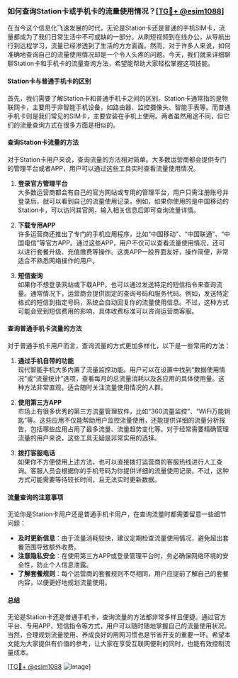 ### 如何查询Station卡或手机卡的流量使用情况？[[TG💪+ @esim1088](https://t.me/s/esim1088)]

在当今这个信息化飞速发展的时代，无论是Station卡还是普通的手机SIM卡，流量都成为了我们日常生活中不可或缺的一部分。从刷短视频到在线办公，从导航出行到远程学习，流量已经渗透到了生活的方方面面。然而，对于许多人来说，如何准确地查询自己的流量使用情况却是一个令人头疼的问题。今天，我们就来详细聊聊Station卡和手机卡的流量查询方法，希望能帮助大家轻松掌握这项技能。

#### Station卡与普通手机卡的区别

首先，我们需要了解Station卡和普通手机卡之间的区别。Station卡通常指的是物联网卡，主要用于非智能手机设备，如路由器、监控摄像头、智能手表等。而普通手机卡则是我们常见的SIM卡，主要安装在手机上使用。两者虽然用途不同，但它们的流量查询方式在很多方面是相似的。

#### 查询Station卡流量的方法

对于Station卡用户来说，查询流量的方法相对简单。大多数运营商都会提供专门的管理平台或者APP，用户可以通过这些工具实时查看流量使用情况。

1. **登录官方管理平台**  
   大多数运营商都会有自己的官方网站或专用的管理平台，用户只需注册账号并登录后，就可以看到自己的流量使用记录。例如，如果你使用的是中国移动的Station卡，可以访问其官网，输入相关信息后即可查询流量详情。

2. **下载专用APP**  
   许多运营商还推出了专门的手机应用程序，比如“中国移动”、“中国联通”、“中国电信”等官方APP。通过这些APP，用户不仅可以查看流量使用情况，还可以进行套餐升级、充值缴费等操作。这类APP一般界面友好，操作简便，非常适合不熟悉网络操作的用户。

3. **短信查询**  
   如果你不想登录网站或下载APP，也可以通过发送特定的短信指令来查询流量。通常情况下，运营商会提供固定的查询号码和服务代码。例如，发送特定格式的短信到指定号码，系统会自动回复你的流量使用信息。不过，这种方式可能会受到短信费用的影响，具体收费标准可以咨询运营商客服。

#### 查询普通手机卡流量的方法

对于普通手机卡用户而言，查询流量的方式更加多样化，以下是一些常用的方法：

1. **通过手机自带的功能**  
   现代智能手机大多内置了流量监控功能。用户可以在设置中找到“数据使用情况”或“流量统计”选项，查看每月的总流量消耗以及各应用的具体使用量。这种方法非常直观，适合随时关注流量使用情况的人群。

2. **使用第三方APP**  
   市场上有很多优秀的第三方流量管理软件，比如“360流量监控”、“WiFi万能钥匙”等。这些应用不仅能帮助用户监控流量使用，还能提供详细的流量分析报告，包括哪些应用占用了最多流量、流量趋势变化等。对于经常需要精确管理流量的用户来说，这些工具无疑是非常实用的选择。

3. **拨打客服电话**  
   如果你不方便使用上述方法，也可以直接拨打运营商的客服热线进行人工查询。客服人员会根据你的手机号码为你提供详细的流量使用记录。不过，这种方式可能需要等待较长时间，且无法实时更新数据。

#### 流量查询的注意事项

无论你是Station卡用户还是普通手机卡用户，在查询流量时都需要留意一些细节问题：

- **及时更新信息**：由于流量消耗较快，建议定期检查流量使用情况，避免超出套餐范围导致额外收费。
- **注意隐私安全**：在使用第三方APP或登录管理平台时，务必确保网络环境的安全性，防止个人信息泄露。
- **了解套餐规则**：每个运营商的套餐规则不尽相同，用户应提前了解自己的套餐内容，以便更好地规划流量使用。

#### 总结

无论是Station卡还是普通手机卡，查询流量的方法都非常多样且便捷。通过官方平台、专用APP、短信指令等方式，用户可以随时随地掌握自己的流量使用状况。当然，合理规划流量使用、养成良好的用网习惯也是节省开支的重要一环。希望本文能为大家提供有价值的参考，让大家在享受互联网便利的同时，也能有效控制流量成本。

[[TG💪+ @esim1088](https://t.me/s/esim1088) ![Image](https://i.postimg.cc/4NQfJmqS/Snipaste-2025-05-13-00-14-12.png)]